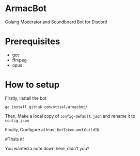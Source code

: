 # ArmacBot
Golang Moderator and Soundboard Bot for Discord

# Prerequisites

* gcc
* ffmpeg
* opus

# How to setup

Firstly, install the bot 
```
go install github.com/ottsel/armacbot/
```
Then, Make a local copy of ```config-default.json``` and rename it to ```config.json```

Finally, Configure at least ```BotToken``` and ```GuildID```

#Thats it!

You wanted a note down here, didn't you?
